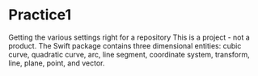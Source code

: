 # Practice1
Getting the various settings right for a repository
This is a project - not a product.
The Swift package contains three dimensional entities: cubic curve, quadratic curve, arc, line segment, coordinate system, transform, line, plane, point, and vector.
